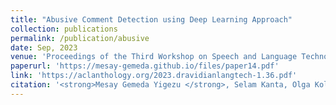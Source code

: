 ```yaml
---
title: "Abusive Comment Detection using Deep Learning Approach"
collection: publications
permalink: /publication/abusive
date: Sep, 2023
venue: 'Proceedings of the Third Workshop on Speech and Language Technologies for Dravidian Languages'
paperurl: 'https://mesay-gemeda.github.io/files/paper14.pdf'
link: 'https://aclanthology.org/2023.dravidianlangtech-1.36.pdf'
citation: '<strong>Mesay Gemeda Yigezu </strong>, Selam Kanta, Olga Kolesnikova, Grigori Sidorov, Alexander Gelbukh. 2023. &quot;Habesha@ dravidianlangtech: Abusive comment detection using deep learning approach.&quot; <i>Proceedings of the Third Workshop on Speech and Language Technologies for Dravidian Languages</i>'
---
```

